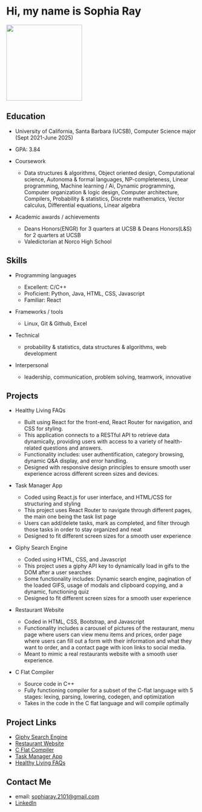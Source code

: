 # Hi, my name is Sophia Ray
<img src="https://github.com/sophiaray2101/sophiaray2101/assets/108088739/e7f3f01a-a3e8-4524-8ed0-d902939b25b1" width = "200">

## Education
* University of California, Santa Barbara (UCSB), Computer Science major (Sept 2021-June 2025)
* GPA: 3.84
* Coursework

    * Data structures & algorithms, Object oriented design, Computational science, Autonoma & formal languages, NP-completeness, Linear programming, Machine learning / Ai, Dynamic programming, Computer organization & logic design, Computer architecture, Compilers, Probability & statistics, Discrete mathematics, Vector calculus, Differential equations, Linear algebra
* Academic awards / achievements

     * Deans Honors(ENGR) for 3 quarters at UCSB & Deans Honors(L&S) for 2 quarters at UCSB
     * Valedictorian at Norco High School

## Skills
* Programming languages

  * Excellent: C/C++
  * Proficient: Python, Java, HTML, CSS, Javascript
  * Familiar: React
  
* Frameworks / tools
  
  * Linux, Git & Github, Excel

* Technical
    
  * probability & statistics, data structures & algorithms, web development
 
* Interpersonal

  * leadership, communication, problem solving, teamwork, innovative
 
## Projects

* Healthy Living FAQs

   * Built using React for the front-end, React Router for navigation, and CSS for styling.
   * This application connects to a RESTful API to retrieve data dynamically, providing users with access to a variety of health-related questions and answers.
   * Functionality includes: user authentification, category browsing, dynamic Q&A display, and error handling.
   * Designed with responsive design principles to ensure smooth user experience across different screen sizes and devices.

* Task Manager App

   * Coded using React.js for user interface, and HTML/CSS for structuring and styling
   * This project uses React Router to navigate through different pages, the main one being the task list page
   * Users can add/delete tasks, mark as completed, and filter through those tasks in order to stay organized and neat
   * Designed to fit different screen sizes for a smooth user experience
 
* Giphy Search Engine

   * Coded using HTML, CSS, and Javascript
   * This project uses a giphy API key to dynamically load in gifs to the DOM after a user searches
   * Some functionality includes: Dynamic search engine, pagination of the loaded GIFS, usage of modals and clipboard copying, and a dynamic, functioning quiz
   * Designed to fit different screen sizes for a smooth user experience
 
* Restaurant Website
     * Coded in HTML, CSS, Bootstrap, and Javascript
     * Functionality includes a carousel of pictures of the restaurant, menu page where users can view menu items and prices, order page where users can fill out a form with their information and what they want to order, and a contact page with icon links to social media.
     * Meant to mimic a real restaurants website with a smooth user experience. 

* C Flat Compiler

  * Source code in C++
  * Fully functioning compiler for a subset of the C-flat language with 5 stages: lexing, parsing, lowering, codegen, and optimization
  * Takes in the code in the C flat language and will compile optimally
 
## Project Links

* [Giphy Search Engine](https://github.com/sophiaray2101/giphy-search-engine)
* [Restaurant Website](https://github.com/sophiaray2101/Restaurant_website)
* [C Flat Compiler](https://github.com/sophiaray2101/c_flat_compiler)
* [Task Manager App](https://github.com/sophiaray2101/react-todo)
* [Healthy Living FAQs](https://github.com/sophiaray2101/healthy-living-app)

## Contact Me

* email: [sophiaray.2101@gmail.com](mailto:sophiaray.2101@gmail.com?subject=[Github]%20Source%20Han%20Sans)
* [LinkedIn](https://www.linkedin.com/in/sophia-ray1/)

  
  
  
  
